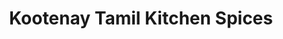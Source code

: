 ---
title: "Kootenay Tamil Kitchen Spices"
url: /nelson/kootenay-tamil-kitchen-spices/
shop: convenience
---